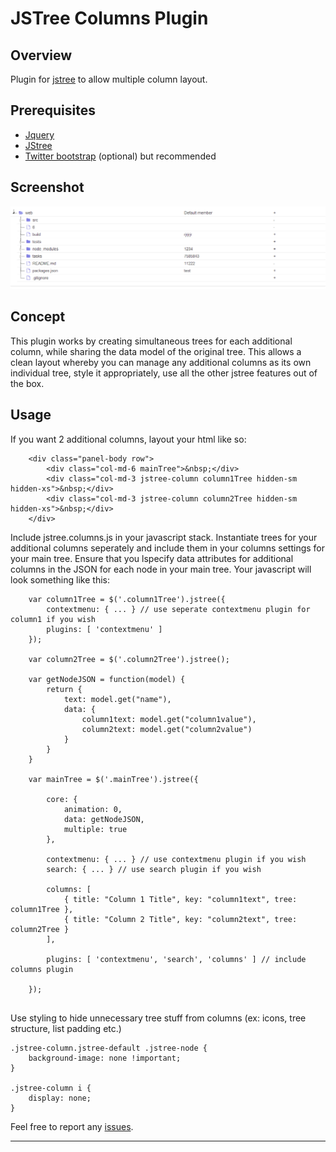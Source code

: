JSTree Columns Plugin
=====================

Overview
--------

Plugin for [jstree](jstree) to allow multiple column layout.

Prerequisites
-------------

* [Jquery](jquery)
* [JStree](jstree)
* [Twitter bootstrap](bootstrap) (optional) but recommended


Screenshot
----------

![Screenshot](screenshot.png?raw=true "Js Columns Screenshot")


Concept
-------

This plugin works by creating simultaneous trees for each additional column, while sharing the data model of the original tree. This allows a clean layout whereby you can manage any additional columns as its own individual tree, style it appropriately, use all the other jstree features out of the box.

Usage
-----

If you want 2 additional columns, layout your html like so:

```
    <div class="panel-body row">
        <div class="col-md-6 mainTree">&nbsp;</div>
        <div class="col-md-3 jstree-column column1Tree hidden-sm hidden-xs">&nbsp;</div>
        <div class="col-md-3 jstree-column column2Tree hidden-sm hidden-xs">&nbsp;</div>
    </div>
```

Include jstree.columns.js in your javascript stack. Instantiate trees for your additional columns seperately and include them in your columns settings for your main tree. Ensure that you lspecify data attributes for additional columns in the JSON for each node in your main tree. Your javascript will look something like this:

```
    var column1Tree = $('.column1Tree').jstree({
        contextmenu: { ... } // use seperate contextmenu plugin for column1 if you wish
        plugins: [ 'contextmenu' ]
    });
    
    var column2Tree = $('.column2Tree').jstree();
    
    var getNodeJSON = function(model) {
        return {
            text: model.get("name"),
            data: {
                column1text: model.get("column1value"),
                column2text: model.get("column2value")
            }
        }
    }
    
    var mainTree = $('.mainTree').jstree({
    
        core: {
            animation: 0,
            data: getNodeJSON,
            multiple: true
        },
        
        contextmenu: { ... } // use contextmenu plugin if you wish
        search: { ... } // use search plugin if you wish
        
        columns: [
            { title: "Column 1 Title", key: "column1text", tree: column1Tree },
            { title: "Column 2 Title", key: "column2text", tree: column2Tree }
        ],
        
        plugins: [ 'contextmenu', 'search', 'columns' ] // include columns plugin
        
    });
    
```

Use styling to hide unnecessary tree stuff from columns (ex: icons, tree structure, list padding etc.)

```
.jstree-column.jstree-default .jstree-node {
    background-image: none !important;
}

.jstree-column i {
    display: none;
}
```

Feel free to report any [issues].

***

[jquery]: http://jquery.com
[jstree]: http://jstree.com
[bootstrap]: http://getbootstrap.com
[issues]: https://github.com/ramseydsilva/jstree-columns/issues




